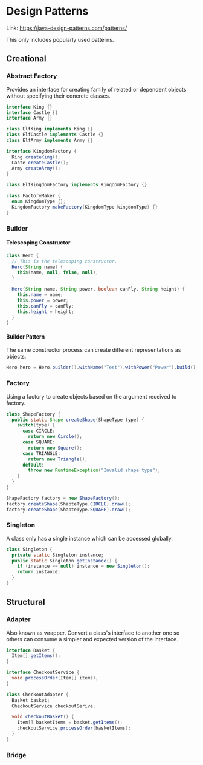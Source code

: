 # Design Patterns

Link: <https://java-design-patterns.com/patterns/>

This only includes popularly used patterns.

## Creational

### Abstract Factory

Provides an interface for creating family of related or dependent objects without specifying their concrete classes.

```java
interface King {}
interface Castle {}
interface Army {}

class ElfKing implements King {}
class ElfCastle implements Castle {}
class ElfArmy implements Army {}

interface KingdomFactory {
  King createKing();
  Caste createCastle();
  Army createArmy();
}

class ElfKingdomFactory implements KingdomFactory {}

class FactoryMaker {
  enum KingdomType {};
  KingdomFactory makeFactory(KingdomType kingdomType) {}
}
```

### Builder

#### Telescoping Constructor

```java
class Hero {
  // This is the telescoping constructor.
  Hero(String name) {
    this(name, null, false, null);
  }

  Hero(String name, String power, boolean canFly, String height) {
    this.name = name;
    this.power = power;
    this.canFly = canFly;
    this.height = height;
  }
}
```

#### Builder Pattern

The same constructor process can create different representations as objects.

```java
Hero hero = Hero.builder().withName("Test").withPower("Power").build();
```

### Factory

Using a factory to create objects based on the argument received to factory.

```java
class ShapeFactory {
  public static Shape createShape(ShapeType type) {
    switch(type) {
      case CIRCLE:
        return new Circle();
      case SQUARE:
        return new Square();
      case TRIANGLE:
        return new Triangle();
      default:
        throw new RuntimeException("Invalid shape type");
    }
  }
}

ShapeFactory factory = new ShapeFactory();
factory.createShape(ShapteType.CIRCLE).draw();
factory.createShape(ShapteType.SQUARE).draw();
```

### Singleton

A class only has a single instance which can be accessed globally.

```java
class Singleton {
  private static Singleton instance;
  public static Singleton getInstance() {
    if (instance == null) instance = new Singleton();
    return instance;
  }
}
```

## Structural

### Adapter

Also known as wrapper. Convert a class's interface to another one so others can consume a simpler and expected version of the interface.

```java
interface Basket {
  Item[] getItems();
}

interface CheckoutService {
  void processOrder(Item[] items);
}

class CheckoutAdapter {
  Basket basket;
  CheckoutService checkoutSerive;

  void checkoutBasket() {
    Item[] basketItems = basket.getItems();
    checkoutService.processOrder(basketItems);
  }
}
```

### Bridge
